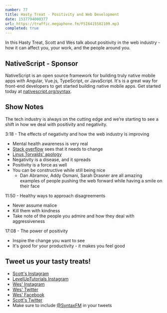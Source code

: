 ```yaml
---
number: 77
title: Hasty Treat - Positivity and Web Development
date: 1537794000377
url: https://traffic.megaphone.fm/FSI6415582109.mp3
completed: true
---
```


In this Hasty Treat, Scott and Wes talk about positivity in the web industry - how it can affect you, your work, and the people around you.

## NativeScript - Sponsor

NativeScript is an open source framework for building truly native mobile apps with Angular, Vue.js, TypeScript, or JavaScript. It's is a great way for front-end developers to get started building native mobile apps. Get started today at [nativescript.org/syntax](https://nativescript.org/syntax).

## Show Notes

The tech industry is always on the cutting edge and we’re starting to see a shift in how we deal with positivity and negativity.

3:18 - The effects of negativity and how the web industry is improving

* Mental health awareness is very real
* [Stack overflow](https://stackoverflow.com/) sees that it needs to change
* [Linus Torvalds' apology](https://arstechnica.com/gadgets/2018/09/linus-torvalds-apologizes-for-years-of-being-a-jerk-takes-time-off-to-learn-empathy/)
* Negativity is a disease, and it spreads
* Positivity is a force as well
* You can be constructive while still being nice
  * Dan Abramov, Addy Osmani, Sarah Drasner are all amazing examples of people pushing the web forward while having a smile on their face

11:50 - Healthy ways to approach disagreements

* Never assume malice
* Kill them with kindness
* Take note of the people you admire and how they deal with aggressiveness

17:08 - The power of positivity

* Inspire the change you want to see
* It's good for your productivity - it makes you feel good

## Tweet us your tasty treats!

* [Scott's Instagram](https://www.instagram.com/stolinski/)
* [LevelUpTutorials Instagram](https://www.instagram.com/LevelUpTutorials/)
* [Wes' Instagram](https://www.instagram.com/wesbos/)
* [Wes' Twitter](https://twitter.com/wesbos)
* [Wes' Facebook](https://www.facebook.com/wesbos.developer)
* [Scott's Twitter](https://twitter.com/stolinski)
* Make sure to include [@SyntaxFM](https://twitter.com/SyntaxFM) in your tweets
